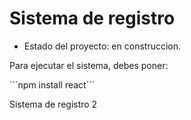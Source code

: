 <h1> Sistema de registro</h1>

- Estado del proyecto: en construccion.

Para ejecutar el sistema, debes poner:

´´´npm install react´´´

Sistema de registro 2
